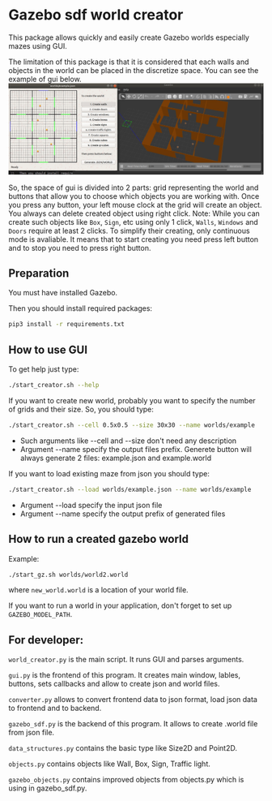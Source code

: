 # Gazebo sdf world creator

This package allows quickly and easily create Gazebo worlds especially mazes using GUI.

The limitation of this package is that it is considered that each walls and objects in the world can be placed in the discretize space.
You can see the example of gui below.
![Alt text](Img/example.jpg?raw=true "Title")

So, the space of gui is divided into 2 parts: grid representing the world and buttons that allow you to choose which objects you are working with. Once you press any button, your left mouse clock at the grid will create an object. You always can delete created object using right click.
Note: While you can create such objects like `Box`, `Sign`, etc using only 1 click, `Walls`, `Windows` and `Doors` require at least 2 clicks. To simplify their creating, only continuous mode is avaliable. It means that to start creating you need press left button and to stop you need to press right button.

## Preparation

You must have installed Gazebo.

Then you should install required packages:

```bash
pip3 install -r requirements.txt
```

## How to use GUI

To get help just type:

```bash
./start_creator.sh --help
```

If you want to create new world, probably you want to specify the number of grids and their size. So, you should type:

```bash
./start_creator.sh --cell 0.5x0.5 --size 30x30 --name worlds/example
```
- Such arguments like --cell and --size don't need any description
- Argument --name specify the output files prefix. Generete button will always generate 2 files: example.json and example.world


If you want to load existing maze from json you should type:

```bash
./start_creator.sh --load worlds/example.json --name worlds/example
```
- Argument --load specify the input json file
- Argument --name specify the output prefix of generated files



## How to run a created gazebo world

Example:

```bash
./start_gz.sh worlds/world2.world
```

where `new_world.world` is a location of your world file.

If you want to run a world in your application, don't forget to set up `GAZEBO_MODEL_PATH`.

## For developer:

`world_creator.py` is the main script. It runs GUI and parses arguments.

`gui.py` is the frontend of this program. It creates main window, lables, buttons, sets callbacks and allow to create json and world files.

`converter.py` allows to convert frontend data to json format, load json data to frontend and to backend.

`gazebo_sdf.py` is the backend of this program. It allows to create .world file from json file.

`data_structures.py` contains the basic type like Size2D and Point2D.

`objects.py` contains objects like Wall, Box, Sign, Traffic light.

`gazebo_objects.py` contains improved objects from objects.py which is using in gazebo_sdf.py.

